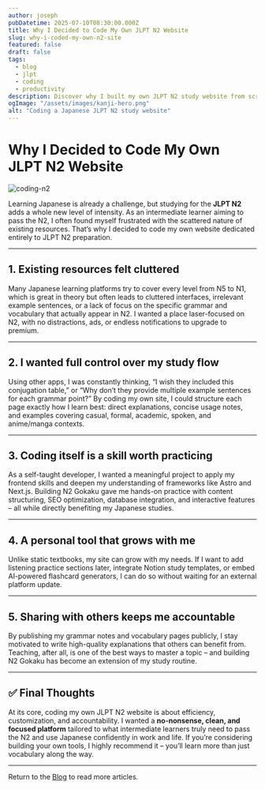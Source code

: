 ```yaml
---
author: joseph
pubDatetime: 2025-07-10T08:30:00.000Z
title: Why I Decided to Code My Own JLPT N2 Website
slug: why-i-coded-my-own-n2-site
featured: false
draft: false
tags:
  - blog
  - jlpt
  - coding
  - productivity
description: Discover why I built my own JLPT N2 study website from scratch – the motivations, challenges, and benefits of creating a personal language learning platform.
ogImage: "/assets/images/kanji-hero.png"
alt: "Coding a Japanese JLPT N2 study website"
---
```


# Why I Decided to Code My Own JLPT N2 Website

![coding-n2](/assets/images/kanji-hero.png)

Learning Japanese is already a challenge, but studying for the **JLPT N2** adds a whole new level of intensity. As an intermediate learner aiming to pass the N2, I often found myself frustrated with the scattered nature of existing resources. That’s why I decided to code my own website dedicated entirely to JLPT N2 preparation.

---

## 1. Existing resources felt cluttered

Many Japanese learning platforms try to cover every level from N5 to N1, which is great in theory but often leads to cluttered interfaces, irrelevant example sentences, or a lack of focus on the specific grammar and vocabulary that actually appear in N2. I wanted a place laser-focused on N2, with no distractions, ads, or endless notifications to upgrade to premium.

---

## 2. I wanted full control over my study flow

Using other apps, I was constantly thinking, “I wish they included this conjugation table,” or “Why don’t they provide multiple example sentences for each grammar point?” By coding my own site, I could structure each page exactly how I learn best: direct explanations, concise usage notes, and examples covering casual, formal, academic, spoken, and anime/manga contexts.

---

## 3. Coding itself is a skill worth practicing

As a self-taught developer, I wanted a meaningful project to apply my frontend skills and deepen my understanding of frameworks like Astro and Next.js. Building N2 Gokaku gave me hands-on practice with content structuring, SEO optimization, database integration, and interactive features – all while directly benefiting my Japanese studies.

---

## 4. A personal tool that grows with me

Unlike static textbooks, my site can grow with my needs. If I want to add listening practice sections later, integrate Notion study templates, or embed AI-powered flashcard generators, I can do so without waiting for an external platform update.

---

## 5. Sharing with others keeps me accountable

By publishing my grammar notes and vocabulary pages publicly, I stay motivated to write high-quality explanations that others can benefit from. Teaching, after all, is one of the best ways to master a topic – and building N2 Gokaku has become an extension of my study routine.

---

## ✅ Final Thoughts

At its core, coding my own JLPT N2 website is about efficiency, customization, and accountability. I wanted a **no-nonsense, clean, and focused platform** tailored to what intermediate learners truly need to pass the N2 and use Japanese confidently in work and life. If you’re considering building your own tools, I highly recommend it – you’ll learn more than just vocabulary along the way.

---

Return to the [Blog](/blog/) to read more articles.
